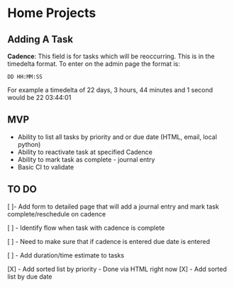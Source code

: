 # Home Projects

## Adding A Task
**Cadence**: This field is for tasks which will be reoccurring. This is in the timedelta format. To enter on the admin page the format is: 

`DD HH:MM:SS`

For example a timedelta of 22 days, 3 hours, 44 minutes and 1 second would be 22 03:44:01
## MVP
 * Ability to list all tasks by priority and or due date (HTML, email, local python)
 * Ability to reactivate task at specified Cadence
 * Ability to mark task as complete - journal entry
 * Basic CI to validate

## TO DO
[ ]- Add form to detailed page that will add a journal entry and mark task complete/reschedule on cadence

[ ] - Identify flow when task with cadence is complete 

[ ] - Need to make sure that if cadence is entered due date is entered

[ ] - Add duration/time estimate to tasks

[X] - Add sorted list by priority - Done via HTML right now 
[X] - Add sorted list by due date
